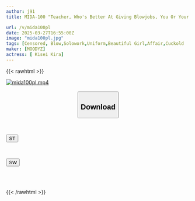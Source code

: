 ```yaml
---
author: j91
title: MIDA-100 "Teacher, Who's Better At Giving Blowjobs, You Or Your Wife?" Even Though He Has A Wife, He Is Teased By His Student And Gets Drowned In A Full Course Of Devilish Licking And Sucking. Kira Hoshi

url: /v/mida100pl
date: 2025-03-27T16:55:00Z
image: "mida100pl.jpg"
tags: [Censored, Blow,Solowork,Uniform,Beautiful Girl,Affair,Cuckold	]
maker: [MOODYZ]
actress: [ Kisei Kira]
---
```



{{< rawhtml >}}

<div class="video" data-videoid="mkG4yq8r7lFbbz7">
    <a href="javascript:;">
        <img src="/v/mida100pl/mida100pl.jpg" width="WIDTH" height="HEIGHT" alt="mida100pl.mp4" loading="lazy">
    </a>
</div>

<script type="text/javascript" src="https://j91.asia/asset/on-demand-st.js"></script>

<br>
  <link rel="stylesheet" href="https://j91.asia/asset/bs5.css">
  
  <center>
  <button class="btn btn-primary" type="button" data-bs-toggle="collapse" data-bs-target=".multi-collapse" aria-expanded="false" aria-controls="multiCollapseExample1 multiCollapseExample2"><h2>Download</h2></button></center>
</p>
<div class="row">
  <div class="col">
    <div class="collapse multi-collapse" id="multiCollapseExample1">
      <div class="card card-body">
	      	      <br>
<div class="buttons">  
<p><a href="/v/mida100pl/st.html" target="_blank"><button class="btn-hover color-3"><i class="fa fa-download"></i> ST</button></a></p></div>
    </div>
  </div>
</div>
  <div class="col">
    <div class="collapse multi-collapse" id="multiCollapseExample2">
      <div class="card card-body">
	      <br>
<div class="buttons">
<p><a href="/v/mida100pl/sw.html" target="_blank"><button class="btn-hover color-2"><i class="fa fa-download"></i> SW</button></a></p></div>
<br><br>
      </div>
    </div>
  </div>
</div>

{{< /rawhtml >}}